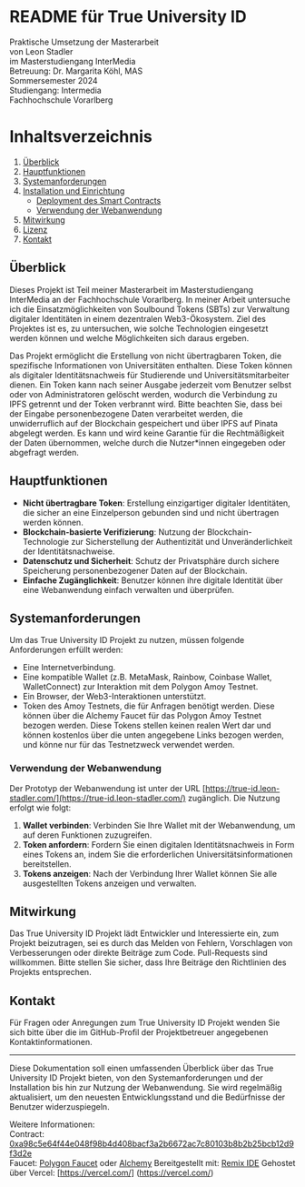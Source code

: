 # README für True University ID
Praktische Umsetzung der Masterarbeit  
von Leon Stadler  
im Masterstudiengang InterMedia  
Betreuung: Dr. Margarita Köhl, MAS  
Sommersemester 2024  
Studiengang: Intermedia  
Fachhochschule Vorarlberg

# Inhaltsverzeichnis

1. [Überblick](#überblick)
2. [Hauptfunktionen](#hauptfunktionen)
3. [Systemanforderungen](#systemanforderungen)
4. [Installation und Einrichtung](#installation-und-einrichtung)
   - [Deployment des Smart Contracts](#deployment-des-smart-contracts)
   - [Verwendung der Webanwendung](#verwendung-der-webanwendung)
5. [Mitwirkung](#mitwirkung)
6. [Lizenz](#lizenz)
7. [Kontakt](#kontakt)

## Überblick
Dieses Projekt ist Teil meiner Masterarbeit im Masterstudiengang InterMedia an der Fachhochschule Vorarlberg. In meiner Arbeit untersuche ich die Einsatzmöglichkeiten von Soulbound Tokens (SBTs) zur Verwaltung digitaler Identitäten in einem dezentralen Web3-Ökosystem.
Ziel des Projektes ist es, zu untersuchen, wie solche Technologien eingesetzt werden können und welche Möglichkeiten sich daraus ergeben.

Das Projekt ermöglicht die Erstellung von nicht übertragbaren Token, die spezifische Informationen von Universitäten enthalten. Diese Token können als digitaler Identitätsnachweis für Studierende und Universitätsmitarbeiter dienen. Ein Token kann nach seiner Ausgabe jederzeit vom Benutzer selbst oder von Administratoren gelöscht werden, wodurch die Verbindung zu IPFS getrennt und der Token verbrannt wird. Bitte beachten Sie, dass bei der Eingabe personenbezogene Daten verarbeitet werden, die unwiderruflich auf der Blockchain gespeichert und über IPFS auf Pinata abgelegt werden.
Es kann und wird keine Garantie für die Rechtmäßigkeit der Daten übernommen, welche durch die Nutzer*innen eingegeben oder abgefragt werden. 

## Hauptfunktionen
- **Nicht übertragbare Token**: Erstellung einzigartiger digitaler Identitäten, die sicher an eine Einzelperson gebunden sind und nicht übertragen werden können.
- **Blockchain-basierte Verifizierung**: Nutzung der Blockchain-Technologie zur Sicherstellung der Authentizität und Unveränderlichkeit der Identitätsnachweise.
- **Datenschutz und Sicherheit**: Schutz der Privatsphäre durch sichere Speicherung personenbezogener Daten auf der Blockchain.
- **Einfache Zugänglichkeit**: Benutzer können ihre digitale Identität über eine Webanwendung einfach verwalten und überprüfen.

## Systemanforderungen
Um das True University ID Projekt zu nutzen, müssen folgende Anforderungen erfüllt werden:
- Eine Internetverbindung.
- Eine kompatible Wallet (z.B. MetaMask, Rainbow, Coinbase Wallet, WalletConnect) zur Interaktion mit dem Polygon Amoy Testnet.
- Ein Browser, der Web3-Interaktionen unterstützt.
- Token des Amoy Testnets, die für Anfragen benötigt werden. Diese können über die Alchemy Faucet für das Polygon Amoy Testnet bezogen werden. Diese Tokens stellen keinen realen Wert dar und können kostenlos über die unten angegebene Links bezogen werden, und könne nur für das Testnetzweck verwendet werden.

### Verwendung der Webanwendung
Der Prototyp der Webanwendung ist unter der URL [https://true-id.leon-stadler.com/](https://true-id.leon-stadler.com/) zugänglich. Die Nutzung erfolgt wie folgt:
1. **Wallet verbinden**: Verbinden Sie Ihre Wallet mit der Webanwendung, um auf deren Funktionen zuzugreifen.
2. **Token anfordern**: Fordern Sie einen digitalen Identitätsnachweis in Form eines Tokens an, indem Sie die erforderlichen Universitätsinformationen bereitstellen.
3. **Tokens anzeigen**: Nach der Verbindung Ihrer Wallet können Sie alle ausgestellten Tokens anzeigen und verwalten.

## Mitwirkung
Das True University ID Projekt lädt Entwickler und Interessierte ein, zum Projekt beizutragen, sei es durch das Melden von Fehlern, Vorschlagen von Verbesserungen oder direkte Beiträge zum Code. Pull-Requests sind willkommen. Bitte stellen Sie sicher, dass Ihre Beiträge den Richtlinien des Projekts entsprechen.

## Kontakt
Für Fragen oder Anregungen zum True University ID Projekt wenden Sie sich bitte über die im GitHub-Profil der Projektbetreuer angegebenen Kontaktinformationen.

---

Diese Dokumentation soll einen umfassenden Überblick über das True University ID Projekt bieten, von den Systemanforderungen und der Installation bis hin zur Nutzung der Webanwendung. Sie wird regelmäßig aktualisiert, um den neuesten Entwicklungsstand und die Bedürfnisse der Benutzer widerzuspiegeln.

Weitere Informationen:  
Contract: [0xa98c5e64f44e048f98b4d408bacf3a2b6672ac7c80103b8b2b25bcb12d9f3d2e](https://www.oklink.com/de/amoy/tx/0xa98c5e64f44e048f98b4d408bacf3a2b6672ac7c80103b8b2b25bcb12d9f3d2e)  
Faucet: [Polygon Faucet](https://faucet.polygon.technology/)
oder [Alchemy](https://www.alchemy.com/faucets/polygon-amoy)
Bereitgestellt mit: [Remix IDE](https://remix.ethereum.org/)
Gehostet über Vercel: [https://vercel.com/] (https://vercel.com/)
